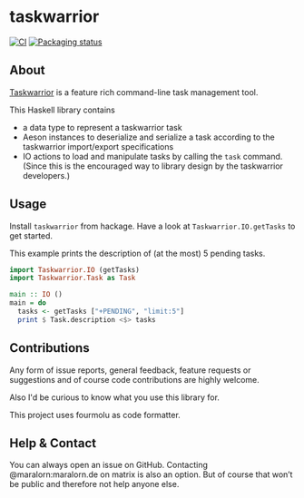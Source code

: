 # taskwarrior

[![CI](https://github.com/maralorn/haskell-taskwarrior/actions/workflows/haskell.yml/badge.svg)](https://github.com/maralorn/haskell-taskwarrior/actions)
[![Packaging status](https://repology.org/badge/vertical-allrepos/haskell:taskwarrior.svg?columns=3&header=)](https://repology.org/project/haskell:taskwarrior/versions)

## About

[Taskwarrior](https://taskwarrior.org) is a feature rich command-line task management tool.

This Haskell library contains

* a data type to represent a taskwarrior task
* Aeson instances to deserialize and serialize a task according to the taskwarrior import/export specifications
* IO actions to load and manipulate tasks by calling the `task` command. (Since this is the encouraged way to library design by the taskwarrior developers.)

## Usage

Install `taskwarrior` from hackage. Have a look at `Taskwarrior.IO.getTasks` to get started.

This example prints the description of (at the most) 5 pending tasks.
```haskell
import Taskwarrior.IO (getTasks)
import Taskwarrior.Task as Task

main :: IO ()
main = do
  tasks <- getTasks ["+PENDING", "limit:5"]
  print $ Task.description <$> tasks
```

## Contributions

Any form of issue reports, general feedback, feature requests or suggestions and of course code contributions are highly welcome.

Also I'd be curious to know what you use this library for.

This project uses fourmolu as code formatter.

## Help & Contact

You can always open an issue on GitHub. Contacting @maralorn:maralorn.de on
matrix is also an option. But of course that won’t be public and therefore not
help anyone else.

